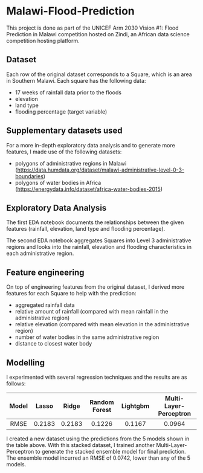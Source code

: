 # Malawi-Flood-Prediction
This project is done as part of the UNICEF Arm 2030 Vision #1: Flood Prediction in Malawi competition hosted on Zindi, an African data science competition hosting platform.

## Dataset

Each row of the original dataset corresponds to a Square, which is an area in Southern Malawi. Each square has the following data:
- 17 weeks of rainfall data prior to the floods
- elevation
- land type
- flooding percentage (target variable)

## Supplementary datasets used

For a more in-depth exploratory data analysis and to generate more features, I made use of the following datasets:
- polygons of administrative regions in Malawi (https://data.humdata.org/dataset/malawi-administrative-level-0-3-boundaries)
- polygons of water bodies in Africa (https://energydata.info/dataset/africa-water-bodies-2015)

## Exploratory Data Analysis

The first EDA notebook documents the relationships between the given features (rainfall, elevation, land type and flooding percentage).

The second EDA notebook aggregates Squares into Level 3 administrative regions and looks into the rainfall, elevation and flooding characteristics in each administrative region. 

## Feature engineering

On top of engineering features from the original dataset, I derived more features for each Square to help with the prediction:
- aggregated rainfall data
- relative amount of rainfall (compared with mean rainfall in the administrative region)
- relative elevation (compared with mean elevation in the administrative region)
- number of water bodies in the same administrative region
- distance to closest water body

## Modelling

I experimented with several regression techniques and the results are as follows:

| Model | Lasso  | Ridge  | Random Forest | Lightgbm | Multi-Layer-Perceptron | 
| :---: | :-:    | :-:    | :-:           | :-:      | :-:                    |
| RMSE  | 0.2183 | 0.2183 | 0.1226        | 0.1167   | 0.0964                 |

I created a new dataset using the predictions from the 5 models shown in the table above. With this stacked dataset, I trained another Multi-Layer-Perceptron to generate the stacked ensemble model for final prediction. The ensemble model incurred an RMSE of 0.0742, lower than any of the 5 models.

